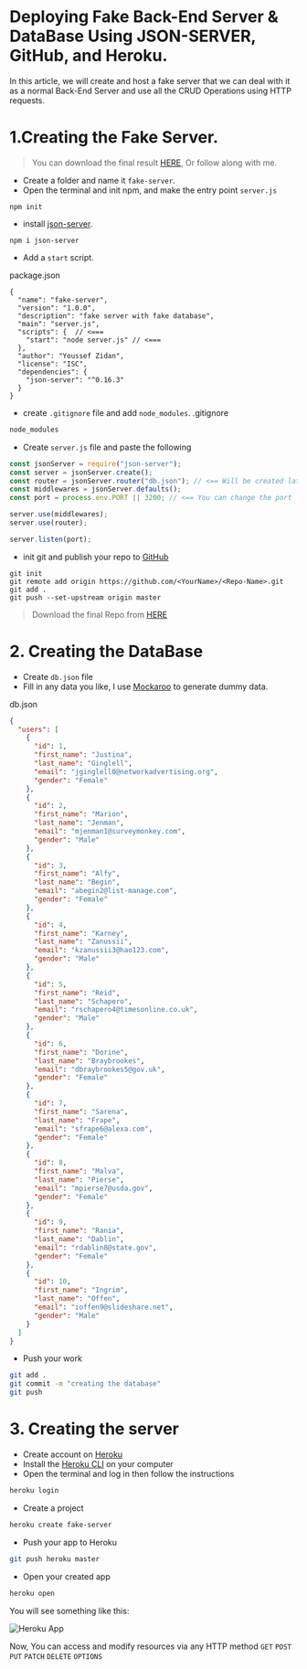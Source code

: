 # Deploying Fake Back-End Server & DataBase Using JSON-SERVER, GitHub, and Heroku.
In this article, we will create and host a fake server that we can deal with it as a normal Back-End Server and use all the CRUD Operations using HTTP requests.

# 1.Creating the Fake Server.

> You can download the final result [HERE](https://github.com/YoussefZidan/fake-server), Or follow along with me.

- Create a folder and name it `fake-server`.
- Open the terminal and init npm, and make the entry point `server.js`

```
npm init
```

- install [json-server](https://www.npmjs.com/package/json-server).

```
npm i json-server
```

- Add a `start` script.

package.json

```
{
  "name": "fake-server",
  "version": "1.0.0",
  "description": "fake server with fake database",
  "main": "server.js",
  "scripts": {  // <===
    "start": "node server.js" // <===
  },
  "author": "Youssef Zidan",
  "license": "ISC",
  "dependencies": {
    "json-server": "^0.16.3"
  }
}
```

- create `.gitignore` file and add `node_modules`.
  .gitignore

```bash
node_modules
```

- Create `server.js` file and paste the following

```js
const jsonServer = require("json-server");
const server = jsonServer.create();
const router = jsonServer.router("db.json"); // <== Will be created later
const middlewares = jsonServer.defaults();
const port = process.env.PORT || 3200; // <== You can change the port

server.use(middlewares);
server.use(router);

server.listen(port);
```

- init git and publish your repo to [GitHub](https://github.com/)

```bas
git init
git remote add origin https://github.com/<YourName>/<Repo-Name>.git
git add .
git push --set-upstream origin master
```

> Download the final Repo from [HERE](https://github.com/YoussefZidan/fake-server)

# 2. Creating the DataBase

- Create `db.json` file
- Fill in any data you like, I use [Mockaroo](https://www.mockaroo.com/) to generate dummy data.

db.json

```json
{
  "users": [
    {
      "id": 1,
      "first_name": "Justina",
      "last_name": "Ginglell",
      "email": "jginglell0@networkadvertising.org",
      "gender": "Female"
    },
    {
      "id": 2,
      "first_name": "Marion",
      "last_name": "Jenman",
      "email": "mjenman1@surveymonkey.com",
      "gender": "Male"
    },
    {
      "id": 3,
      "first_name": "Alfy",
      "last_name": "Begin",
      "email": "abegin2@list-manage.com",
      "gender": "Female"
    },
    {
      "id": 4,
      "first_name": "Karney",
      "last_name": "Zanussii",
      "email": "kzanussii3@hao123.com",
      "gender": "Male"
    },
    {
      "id": 5,
      "first_name": "Reid",
      "last_name": "Schapero",
      "email": "rschapero4@timesonline.co.uk",
      "gender": "Male"
    },
    {
      "id": 6,
      "first_name": "Dorine",
      "last_name": "Braybrookes",
      "email": "dbraybrookes5@gov.uk",
      "gender": "Female"
    },
    {
      "id": 7,
      "first_name": "Sarena",
      "last_name": "Frape",
      "email": "sfrape6@alexa.com",
      "gender": "Female"
    },
    {
      "id": 8,
      "first_name": "Malva",
      "last_name": "Pierse",
      "email": "mpierse7@usda.gov",
      "gender": "Female"
    },
    {
      "id": 9,
      "first_name": "Rania",
      "last_name": "Dablin",
      "email": "rdablin8@state.gov",
      "gender": "Female"
    },
    {
      "id": 10,
      "first_name": "Ingrim",
      "last_name": "Offen",
      "email": "ioffen9@slideshare.net",
      "gender": "Male"
    }
  ]
}
```

- Push your work

```bash
git add .
git commit -m "creating the database"
git push
```

# 3. Creating the server

- Create account on [Heroku](https://heroku.com)
- Install the [Heroku CLI](https://devcenter.heroku.com/articles/heroku-cli) on your computer
- Open the terminal and log in then follow the instructions

```bash
heroku login
```

- Create a project

```bash
heroku create fake-server
```

- Push your app to Heroku

```bash
git push heroku master
```

- Open your created app

```bash
heroku open
```

You will see something like this:

![Heroku App](https://dev-to-uploads.s3.amazonaws.com/i/iwmhzzeqrkd74nvu8v3g.JPG)

Now, You can access and modify resources via any HTTP method
`GET` `POST` `PUT` `PATCH` `DELETE` `OPTIONS`

